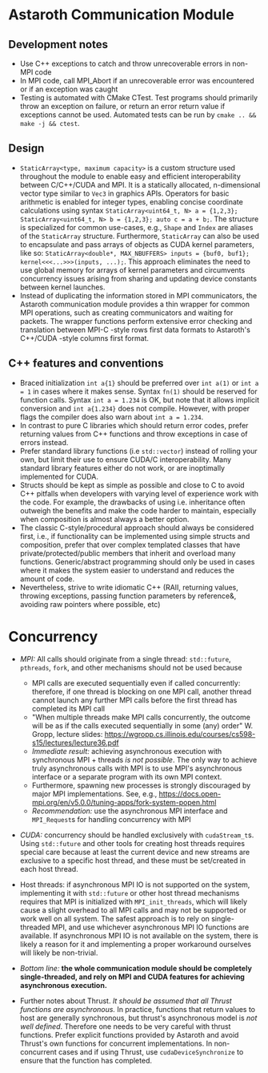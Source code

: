 # Astaroth Communication Module

## Development notes
- Use C++ exceptions to catch and throw unrecoverable errors in non-MPI code
- In MPI code, call MPI_Abort if an unrecoverable error was encountered or if an exception was caught
- Testing is automated with CMake CTest. Test programs should primarily throw an exception on failure, or return an error return value if exceptions cannot be used. Automated tests can be run by `cmake .. && make -j && ctest`.

## Design
- `StaticArray<type, maximum capacity>` is a custom structure used throughout the module to enable easy and efficient interoperability between C/C++/CUDA and MPI. It is a statically allocated, n-dimensional vector type similar to `Vec3` in graphics APIs. Operators for basic arithmetic is enabled for integer types, enabling concise coordinate calculations using syntax `StaticArray<uint64_t, N> a = {1,2,3}; StaticArray<uint64_t, N> b = {1,2,3}; auto c = a + b;`. The structure is specialized for common use-cases, e.g., `Shape` and `Index` are aliases of the `StaticArray` structure. Furthermore, `StaticArray` can also be used to encapsulate and pass arrays of objects as CUDA kernel parameters, like so: `StaticArray<double*, MAX_NBUFFERS> inputs = {buf0, buf1}; kernel<<<...>>>(inputs, ...);`. This approach eliminates the need to use global memory for arrays of kernel parameters and circumvents concurrency issues arising from sharing and updating device constants between kernel launches.
- Instead of duplicating the information stored in MPI communicators, the Astaroth communication module provides a thin wrapper for common MPI operations, such as creating communicators and waiting for packets. The wrapper functions perform extensive error checking and translation between MPI-C -style rows first data formats to Astaroth's C++/CUDA -style columns first format.

## C++ features and conventions

- Braced initialization `int a{1}` should be preferred over `int a(1)` or `int a = 1` in cases where it makes sense. Syntax `fn(1)` should be reserved for function calls. Syntax `int a = 1.234` is OK, but note that it allows implicit conversion and `int a{1.234}` does not compile. However, with proper flags the compiler does also warn about `int a = 1.234`.
- In contrast to pure C libraries which should return error codes, prefer returning values from C++ functions and throw exceptions in case of errors instead.
- Prefer standard library functions (i.e `std::vector`) instead of rolling your own, but limit their use to ensure CUDA/C interoperability. Many standard library features either do not work, or are inoptimally implemented for CUDA.
- Structs should be kept as simple as possible and close to C to avoid C++ pitfalls when developers with varying level of experience work with the code. For example, the drawbacks of using i.e. inheritance often outweigh the benefits and make the code harder to maintain, especially when composition is almost always a better option.
- The classic C-style/procedural approach should always be considered first, i.e., if functionality can be implemented using simple structs and composition, prefer that over complex templated classes that have private/protected/public members that inherit and overload many functions. Generic/abstract programming should only be used in cases where it makes the system easier to understand and reduces the amount of code.
- Nevertheless, strive to write idiomatic C++ (RAII, returning values, throwing exceptions, passing function parameters by reference&, avoiding raw pointers where possible, etc)


# Concurrency

- *MPI:* All calls should originate from a single thread: `std::future`, `pthreads`, `fork`, and other mechanisms should not be used because
    - MPI calls are executed sequentially even if called concurrently: therefore, if one thread is blocking on one MPI call, another thread cannot launch any further MPI calls before the first thread has completed its MPI call
    - "When multiple threads make MPI calls concurrently, the outcome will be as if the calls executed sequentially in some (any) order" W. Gropp, lecture slides: https://wgropp.cs.illinois.edu/courses/cs598-s15/lectures/lecture36.pdf
    - *Immediate result:* achieving asynchronous execution with synchronous MPI + threads *is not possible*. The only way to achieve truly asynchronous calls with MPI is to use MPI's asynchronous interface or a separate program with its own MPI context.
    - Furthermore, spawning new processes is strongly discouraged by major MPI implementations. See, e.g., https://docs.open-mpi.org/en/v5.0.0/tuning-apps/fork-system-popen.html
    - *Recommendation:* use the asynchronous MPI interface and `MPI_Request`s for handling concurrency with MPI

- *CUDA:* concurrency should be handled exclusively with `cudaStream_t`s. Using `std::future` and other tools for creating host threads requires special care because at least the current device and new streams are exclusive to a specific host thread, and these must be set/created in each host thread.

- Host threads: if asynchronous MPI IO is not supported on the system, implementing it with `std::future` or other host thread mechanisms requires that MPI is initialized with `MPI_init_threads`, which will likely cause a slight overhead to all MPI calls and may not be supported or work well on all system. The safest approach is to rely on single-threaded MPI, and use whichever asynchronous MPI IO functions are available. If asynchronous MPI IO is not available on the system, there is likely a reason for it and implementing a proper workaround ourselves will likely be non-trivial.

- *Bottom line:* **the whole communication module should be completely single-threaded, and rely on MPI and CUDA features for achieving asynchronous execution.**

- Further notes about Thrust. *It should be assumed that all Thrust functions are asynchronous.* In practice, functions that return values to host are generally synchronous, but thrust's asynchronous model is *not well defined*. Therefore one needs to be very careful with thrust functions. Prefer explicit functions provided by Astaroth and avoid Thrust's own functions for concurrent implementations. In non-concurrent cases and if using Thrust, use `cudaDeviceSynchronize` to ensure that the function has completed.
